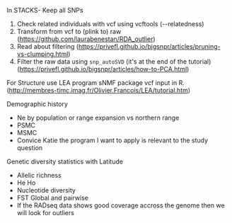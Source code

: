 In STACKS- Keep all SNPs

1. Check related individuals with vcf using vcftools (--relatedness)
3. Transform from vcf to (plink to) raw (https://github.com/laurabenestan/RDA_outlier)
4. Read about filtering (https://privefl.github.io/bigsnpr/articles/pruning-vs-clumping.html)
5. Filter the raw data using `snp_autoSVD` (it's at the end of the tutorial) (https://privefl.github.io/bigsnpr/articles/how-to-PCA.html)


For Structure use LEA program	sNMF package vcf input in R. (http://membres-timc.imag.fr/Olivier.Francois/LEA/tutorial.htm)

Demographic history
  - Ne by population or range expansion vs northern range
  - PSMC
  - MSMC
  - Convice Katie the program I want to apply is relevant to the study question

Genetic diversity statistics with Latitude
  - Allelic richness
  - He Ho
  - Nucleotide diversity
  - FST Global and pairwise
  - If the RADseq data shows good coverage accross the genome then we will look for outliers



